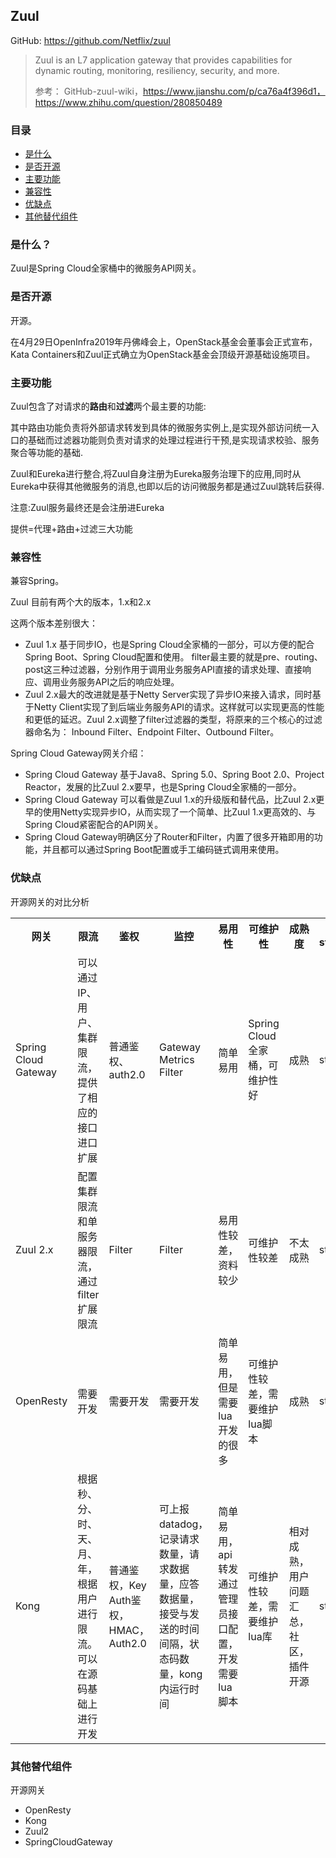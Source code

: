 ## Zuul

GitHub: https://github.com/Netflix/zuul

> Zuul is an L7 application gateway that provides capabilities for dynamic routing, monitoring, resiliency, security, and more. 
> 
> 参考： GitHub-zuul-wiki，https://www.jianshu.com/p/ca76a4f396d1，https://www.zhihu.com/question/280850489

### 目录
* [是什么](#是什么？)
* [是否开源](#是否开源)
* [主要功能](#主要功能)
* [兼容性](#兼容性)
* [优缺点](#优缺点)
* [其他替代组件](#其他替代组件)

### 是什么？

Zuul是Spring Cloud全家桶中的微服务API网关。

### 是否开源

开源。

在4月29日OpenInfra2019年丹佛峰会上，OpenStack基金会董事会正式宣布，Kata Containers和Zuul正式确立为OpenStack基金会顶级开源基础设施项目。

### 主要功能

Zuul包含了对请求的**路由**和**过滤**两个最主要的功能:

其中路由功能负责将外部请求转发到具体的微服务实例上,是实现外部访问统一入口的基础而过滤器功能则负责对请求的处理过程进行干预,是实现请求校验、服务聚合等功能的基础.

Zuul和Eureka进行整合,将Zuul自身注册为Eureka服务治理下的应用,同时从Eureka中获得其他微服务的消息,也即以后的访问微服务都是通过Zuul跳转后获得.

注意:Zuul服务最终还是会注册进Eureka

提供=代理+路由+过滤三大功能

### 兼容性

兼容Spring。

Zuul 目前有两个大的版本，1.x和2.x

这两个版本差别很大：
* Zuul 1.x 基于同步IO，也是Spring Cloud全家桶的一部分，可以方便的配合Spring Boot、Spring Cloud配置和使用。 filter最主要的就是pre、routing、post这三种过滤器，分别作用于调用业务服务API直接的请求处理、直接响应、调用业务服务API之后的响应处理。
* Zuul 2.x最大的改进就是基于Netty Server实现了异步IO来接入请求，同时基于Netty Client实现了到后端业务服务API的请求。这样就可以实现更高的性能和更低的延迟。Zuul 2.x调整了filter过滤器的类型，将原来的三个核心的过滤器命名为： Inbound Filter、Endpoint Filter、Outbound Filter。

Spring Cloud Gateway网关介绍：
* Spring Cloud Gateway 基于Java8、Spring 5.0、Spring Boot 2.0、Project Reactor，发展的比Zuul 2.x要早，也是Spring Cloud全家桶的一部分。 
* Spring Cloud Gateway 可以看做是Zuul 1.x的升级版和替代品，比Zuul 2.x更早的使用Netty实现异步IO，从而实现了一个简单、比Zuul 1.x更高效的、与Spring Cloud紧密配合的API网关。  
* Spring Cloud Gateway明确区分了Router和Filter，内置了很多开箱即用的功能，并且都可以通过Spring Boot配置或手工编码链式调用来使用。


### 优缺点
开源网关的对比分析

<table>
  <tr><th>网关</th><th>限流</th><th>鉴权</th><th>监控</th><th>易用性</th><th>可维护性</th><th>成熟度</th><th>GitHub star(20191206)</th></tr>
  <tr><td>Spring Cloud Gateway</td><td>可以通过IP、用户、集群限流，提供了相应的接口进口扩展</td><td>普通鉴权、auth2.0</td><td>Gateway Metrics Filter</td><td>简单易用</td><td>Spring Cloud全家桶，可维护性好</td><td>成熟</td><td>star: 2k</td></tr>
  <tr><td>Zuul 2.x</td><td>配置集群限流和单服务器限流，通过filter扩展限流</td><td>Filter</td><td>Filter</td><td>易用性较差，资料较少</td><td>可维护性较差</td><td>不太成熟</td><td>star: 8.6</td></tr>
  <tr><td>OpenResty</td><td>需要开发</td><td>需要开发</td><td>需要开发</td><td>简单易用，但是需要lua开发的很多</td><td>可维护性较差，需要维护lua脚本</td><td>成熟</td><td>star: 7.8k</td></tr>
  <tr><td>Kong</td><td>根据秒、分、时、天、月、年，根据用户进行限流。可以在源码基础上进行开发</td><td>普通鉴权，Key Auth鉴权，HMAC，Auth2.0</td><td>可上报datadog，记录请求数量，请求数据量，应答数据量，接受与发送的时间间隔，状态码数量，kong内运行时间</td><td>简单易用，api转发通过管理员接口配置，开发需要lua脚本</td><td>可维护性较差，需要维护lua库</td><td>相对成熟，用户问题汇总，社区，插件开源</td><td>star: 24.2k</td></tr>
</table>

### 其他替代组件

开源网关
* OpenResty
* Kong
* Zuul2
* SpringCloudGateway 